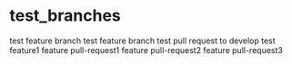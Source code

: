 # test_branches
test feature branch
test feature branch
test pull request to develop
test feature1
feature pull-request1
feature pull-request2
feature pull-request3
